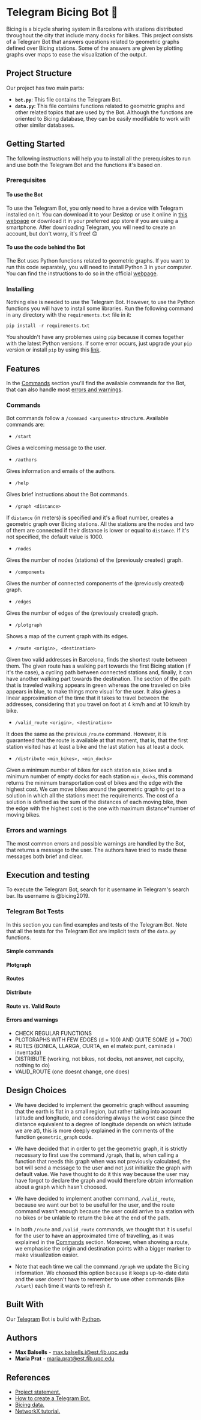 # Telegram Bicing Bot 🚴

Bicing is a bicycle sharing system in Barcelona with stations distributed
throughout the city that include many docks for bikes. This project consists
of a Telegram Bot that answers questions related to geometric graphs defined
over Bicing stations. Some of the answers are given by plotting graphs over
maps to ease the visualization of the output.

## Project Structure

Our project has two main parts:

* **`bot.py`**: This file contains the Telegram Bot.
* **`data.py`**: This file contains functions related to geometric graphs and
other related topics that are used by the Bot. Although the functions are
oriented to Bicing database, they can be easily modifiable to work with other
similar databases.

## Getting Started

The following instructions will help you to install all the prerequisites to
run and use both the Telegram Bot and the functions it's based on.

### Prerequisites

#### To use the Bot

To use the Telegram Bot, you only need to have a device with Telegram installed
on it. You can download it to your Desktop or use it online in
[this webpage](https://telegram.org/) or download it in your preferred app store
if you are using a smartphone. After downloading Telegram, you will need to
create an account, but don't worry, it's free! 😊

#### To use the code behind the Bot

The Bot uses Python functions related to geometric graphs. If you want to run
this code separately, you will need to install Python 3 in your computer. You
can find the instructions to do so in the official
[webpage](https://www.python.org/downloads/).

### Installing

Nothing else is needed to use the Telegram Bot. However, to use the Python
functions you will have to install some libraries. Run the following command
in any directory with the `requirements.txt` file in it:

```{bash}
pip install -r requirements.txt
```
You shouldn't have any problemes using `pip` because it comes together with
the latest Python versions. If some error occurs, just upgrade your `pip`
version or install `pip` by using this
[link](https://pip.pypa.io/en/stable/installing/).

## Features

In the [Commands](#commands) section you'll find the available commands for the
Bot, that can also handle most [errors and warnings](#errors-and-warnings).

### Commands

Bot commands follow a `/command <arguments>` structure. Available commands are:

- `/start`

Gives a welcoming message to the user.

- `/authors`

Gives information and emails of the authors.

- `/help`

Gives brief instructions about the Bot commands.
    
- `/graph <distance>`

If `distance` (in meters) is specified and it's a float number, creates a geometric graph
over Bicing stations. All the stations are the nodes and two of them are
connected if their distance is lower or equal to `distance`. If it's not
specified, the default value is 1000.
    
- `/nodes`

Gives the number of nodes (stations) of the (previously created) graph.
    

- `/components`

Gives the number of connected components of the (previously created) graph.

- `/edges`

Gives the number of edges of the (previously created) graph.

- `/plotgraph`

Shows a map of the current graph with its edges.

- `/route <origin>, <destination>`

Given two valid addresses in Barcelona, finds the shortest route between
them. The given route has a walking part towards the first Bicing station (if
it's the case), a cycling path between connected stations and, finally, it can have
another walking part towards the destination. The section of the path that is 
traveled walking appears in green whereas the one traveled on bike appears in
blue, to make things more visual for the user. It also gives a linear approximation
of the time that it takes to travel between the addresses, considering that
you travel on foot at 4 km/h and at 10 km/h by bike.

- `/valid_route <origin>, <destination>`

It does the same as the previous `/route` command. However, it is guaranteed that
the route is available at that moment, that is, that the first station visited has
at least a bike and the last station has at least a dock.

- `/distribute <min_bikes>, <min_docks>`

Given a minimum number of bikes for each station `min_bikes` and a minimum
number of empty docks for each station `min_docks`, this command returns the
minimum transportation cost of bikes and the edge with the highest cost. We
can move bikes around the geometric graph to get to a solution in which all 
the stations meet the requirements. The cost of a solution is defined as the sum 
of the distances of each moving bike, then the edge with the highest cost is 
the one with maximum distance\*number of moving bikes.

### Errors and warnings

The most common errors and possible warnings are handled by the Bot, that
returns a message to the user. The authors have tried to made these messages
both brief and clear.

## Execution and testing

To execute the Telegram Bot, search for it username in Telegram's search bar.
Its username is @bicing2019. 

### Telegram Bot Tests

In this section you can find examples and tests of the Telegram Bot. Note that
all the tests for the Telegram Bot are implicit tests of the `data.py` functions. 

#### Simple commands

#### Plotgraph
#### Routes
#### Distribute
#### Route vs. Valid Route
#### Errors and warnings
* CHECK REGULAR FUNCTIONS
* PLOTGRAPHS WITH FEW EDGES (d = 100) AND QUITE SOME (d = 700)
* RUTES (BONICA, LLARGA, CURTA, en el mateix punt, caminada i inventada)
* DISTRIBUTE (working, not bikes, not docks, not answer, not capcity, nothing to do)
* VALID_ROUTE (one doesnt change, one does)

## Design Choices

* We have decided to implement the geometric graph without assuming that the
earth is flat in a small region, but rather taking into account latitude
and longitude, and considering always the worst case (since the distance equivalent 
to a degree of longitude depends on which latitude we are at), this is more deeply
explained in the comments of the function `geometric_graph` code.

* We have decided that in order to get the geometric graph, it is strictly
necessary to first use the command `/graph`, that is, when calling a function
that needs this graph when was not previously calculated, the bot will send 
a message to the user and not just initialize the graph with default value.
We have thought to do it this way because the user may have forgot to declare
the graph and would therefore obtain information about a graph which hasn't 
choosed.

* We have decided to implement another command, `/valid_route`, because we want
our bot to be useful for the user, and the route command wasn't enough
because the user could arrive to a station with no bikes or be unlable 
to return the bike at the end of the path.

* In both `/route` and `/valid_route` commands, we thought that it is useful
for the user to have an approximated time of travelling, as it was explained
in the [Commands](#commands) section. Moreover, when showing a route, we emphasise
the origin and destination points with a bigger marker to make visualization easier.

* Note that each time we call the command `/graph` we update the Bicing information.
We choosed this option because it keeps up-to-date data and the user doesn't have
to remember to use other commands (like `/start`) each time it wants to refresh it.

## Built With

Our [Telegram](https://telegram.org/) Bot is build with [Python](https://www.python.org).

## Authors

* **Max Balsells** - <max.balsells.i@est.fib.upc.edu>
* **Maria Prat** - <maria.prat@est.fib.upc.edu>

## References

* [Project statement.](https://github.com/jordi-petit/ap2-bicingbot-2019)
* [How to create a Telegram Bot.](https://github.com/jordi-petit/exemples-telegram)
* [Bicing data.](https://api.bsmsa.eu/ext/api/bsm/gbfs/v2/en/station_information)
* [NetworkX tutorial.](https://networkx.github.io/documentation/stable/tutorial.html)
